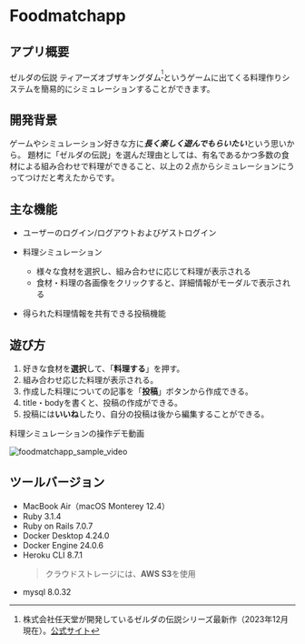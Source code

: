 # Foodmatchapp

## アプリ概要

ゼルダの伝説 ティアーズオブザキングダム<sup>[^1]</sup>というゲームに出てくる料理作りシステムを簡易的にシミュレーションすることができます。

## 開発背景

ゲームやシミュレーション好きな方に***長く楽しく遊んでもらいたい***という思いから。
題材に「ゼルダの伝説」を選んだ理由としては、有名であるかつ多数の食材による組み合わせで料理ができること、以上の２点からシミュレーションにうってつけだと考えたからです。

## 主な機能

- ユーザーのログイン/ログアウトおよびゲストログイン

- 料理シミュレーション
  - 様々な食材を選択し、組み合わせに応じて料理が表示される
  - 食材・料理の各画像をクリックすると、詳細情報がモーダルで表示される

- 得られた料理情報を共有できる投稿機能

## 遊び方

1. 好きな食材を**選択**して、「**料理する**」を押す。
2. 組み合わせ応じた料理が表示される。
3. 作成した料理についての記事を「**投稿**」ボタンから作成できる。
4. title・bodyを書くと、投稿の作成ができる。
5. 投稿には**いいね**したり、自分の投稿は後から編集することができる。

料理シミュレーションの操作デモ動画

![foodmatchapp_sample_video](https://github.com/Takeru-doroid/foodmatchapp/assets/108878703/a8e755d9-2b5b-4731-a595-4f43e00e8ade)

## ツールバージョン

+ MacBook Air（macOS Monterey 12.4）
+ Ruby 3.1.4
+ Ruby on Rails 7.0.7
+ Docker Desktop 4.24.0
+ Docker Engine 24.0.6
+ Heroku CLI 8.7.1
  > クラウドストレージには、**AWS S3**を使用
+ mysql 8.0.32

[^1]: 株式会社任天堂が開発しているゼルダの伝説シリーズ最新作（2023年12月現在）。[公式サイト](https://www.nintendo.co.jp/zelda/totk/index.html)
